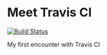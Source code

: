 # Meet Travis CI

[![Build Status](https://travis-ci.org/quiaro/meet-travis-ci.svg?branch=master)](https://travis-ci.org/quiaro/meet-travis-ci)

My first encounter with Travis CI

